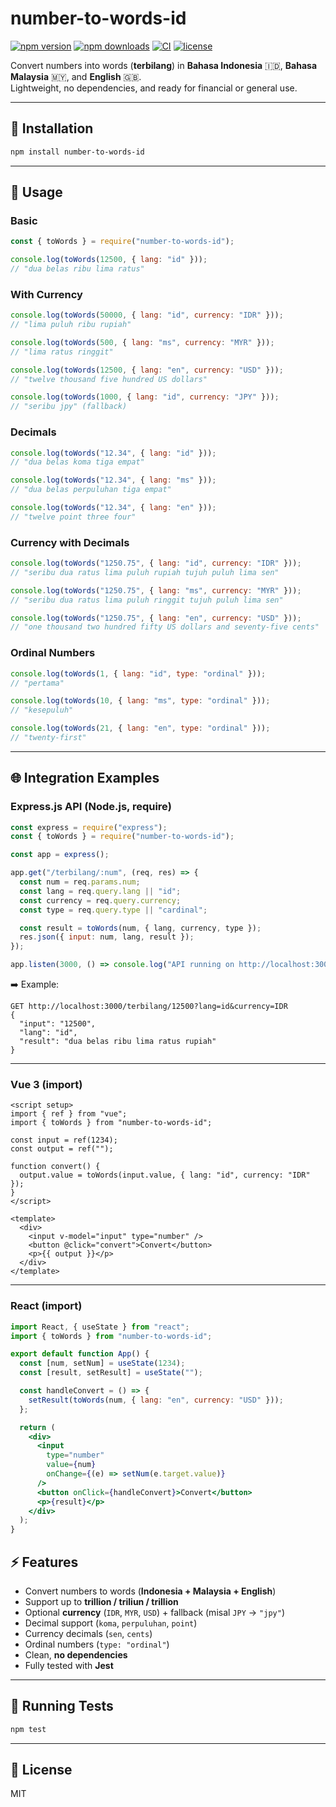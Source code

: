 # number-to-words-id

[![npm version](https://img.shields.io/npm/v/number-to-words-id.svg?style=flat-square)](https://www.npmjs.com/package/number-to-words-id)
[![npm downloads](https://img.shields.io/npm/dm/number-to-words-id.svg?style=flat-square)](https://www.npmjs.com/package/number-to-words-id)
[![CI](https://github.com/ibnushahraa/number-to-words-id/actions/workflows/test.yml/badge.svg)](https://github.com/ibnushahraa/number-to-words-id/actions/workflows/test.yml)
[![license](https://img.shields.io/npm/l/number-to-words-id.svg?style=flat-square)](./LICENSE)

Convert numbers into words (**terbilang**) in **Bahasa Indonesia** 🇮🇩, **Bahasa Malaysia** 🇲🇾, and **English** 🇬🇧.  
Lightweight, no dependencies, and ready for financial or general use.

---

## 🚀 Installation

```bash
npm install number-to-words-id
```

---

## 📖 Usage

### Basic

```js
const { toWords } = require("number-to-words-id");

console.log(toWords(12500, { lang: "id" }));
// "dua belas ribu lima ratus"
```

### With Currency

```js
console.log(toWords(50000, { lang: "id", currency: "IDR" }));
// "lima puluh ribu rupiah"

console.log(toWords(500, { lang: "ms", currency: "MYR" }));
// "lima ratus ringgit"

console.log(toWords(12500, { lang: "en", currency: "USD" }));
// "twelve thousand five hundred US dollars"

console.log(toWords(1000, { lang: "id", currency: "JPY" }));
// "seribu jpy" (fallback)
```

### Decimals

```js
console.log(toWords("12.34", { lang: "id" }));
// "dua belas koma tiga empat"

console.log(toWords("12.34", { lang: "ms" }));
// "dua belas perpuluhan tiga empat"

console.log(toWords("12.34", { lang: "en" }));
// "twelve point three four"
```

### Currency with Decimals

```js
console.log(toWords("1250.75", { lang: "id", currency: "IDR" }));
// "seribu dua ratus lima puluh rupiah tujuh puluh lima sen"

console.log(toWords("1250.75", { lang: "ms", currency: "MYR" }));
// "seribu dua ratus lima puluh ringgit tujuh puluh lima sen"

console.log(toWords("1250.75", { lang: "en", currency: "USD" }));
// "one thousand two hundred fifty US dollars and seventy-five cents"
```

### Ordinal Numbers

```js
console.log(toWords(1, { lang: "id", type: "ordinal" }));
// "pertama"

console.log(toWords(10, { lang: "ms", type: "ordinal" }));
// "kesepuluh"

console.log(toWords(21, { lang: "en", type: "ordinal" }));
// "twenty-first"
```

---

## 🌐 Integration Examples

### Express.js API (Node.js, require)

```js
const express = require("express");
const { toWords } = require("number-to-words-id");

const app = express();

app.get("/terbilang/:num", (req, res) => {
  const num = req.params.num;
  const lang = req.query.lang || "id";
  const currency = req.query.currency;
  const type = req.query.type || "cardinal";

  const result = toWords(num, { lang, currency, type });
  res.json({ input: num, lang, result });
});

app.listen(3000, () => console.log("API running on http://localhost:3000"));
```

➡️ Example:

```
GET http://localhost:3000/terbilang/12500?lang=id&currency=IDR
{
  "input": "12500",
  "lang": "id",
  "result": "dua belas ribu lima ratus rupiah"
}
```

---

### Vue 3 (import)

```vue
<script setup>
import { ref } from "vue";
import { toWords } from "number-to-words-id";

const input = ref(1234);
const output = ref("");

function convert() {
  output.value = toWords(input.value, { lang: "id", currency: "IDR" });
}
</script>

<template>
  <div>
    <input v-model="input" type="number" />
    <button @click="convert">Convert</button>
    <p>{{ output }}</p>
  </div>
</template>
```

---

### React (import)

```jsx
import React, { useState } from "react";
import { toWords } from "number-to-words-id";

export default function App() {
  const [num, setNum] = useState(1234);
  const [result, setResult] = useState("");

  const handleConvert = () => {
    setResult(toWords(num, { lang: "en", currency: "USD" }));
  };

  return (
    <div>
      <input
        type="number"
        value={num}
        onChange={(e) => setNum(e.target.value)}
      />
      <button onClick={handleConvert}>Convert</button>
      <p>{result}</p>
    </div>
  );
}
```

## ⚡ Features

- Convert numbers to words (**Indonesia + Malaysia + English**)
- Support up to **trillion / triliun / trillion**
- Optional **currency** (`IDR`, `MYR`, `USD`) + fallback (misal `JPY` → `"jpy"`)
- Decimal support (`koma`, `perpuluhan`, `point`)
- Currency decimals (`sen`, `cents`)
- Ordinal numbers (`type: "ordinal"`)
- Clean, **no dependencies**
- Fully tested with **Jest**

---

## 🧪 Running Tests

```bash
npm test
```

---

## 📜 License

MIT
